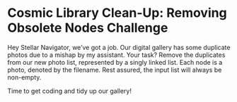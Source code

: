 # Cosmic Library Clean-Up: Removing Obsolete Nodes Challenge

Hey Stellar Navigator, we’ve got a job. Our digital gallery has some duplicate photos due to a mishap by my assistant. Your task? Remove the duplicates from our new photo list, represented by a singly linked list. Each node is a photo, denoted by the filename. Rest assured, the input list will always be non-empty.

Time to get coding and tidy up our gallery!